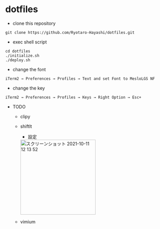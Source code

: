 # dotfiles

- clone this repository
```
git clone https://github.com/Ryotaro-Hayashi/dotfiles.git
```

- exec shell script
```
cd dotfiles
./initialize.sh
./deploy.sh
```

- change the font

`iTerm2 → Preferences → Profiles → Text and set Font to MesloLGS NF`

- change the key

`iTerm2 → Preferences → Profiles → Keys → Right Option → Esc+`


- TODO
  * clipy
  
  * shiftlt
    - 設定
    <img width="237" alt="スクリーンショット 2021-10-11 12 13 52" src="https://user-images.githubusercontent.com/53222150/136728389-0127f246-2eff-4268-ac8a-f5d400dbffeb.png">

  * vimium
  
